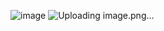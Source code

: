 ![image](https://github.com/user-attachments/assets/1b0b26fc-bbbd-495e-b0a9-b5dedf82937a)
![Uploading image.png…]()

